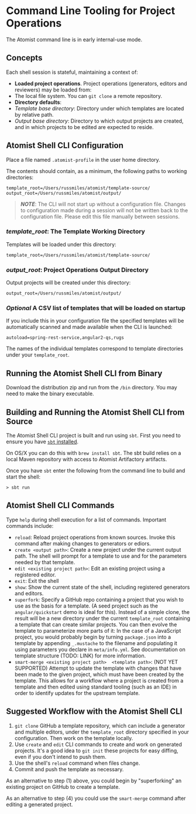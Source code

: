 # Command Line Tooling for Project Operations

The Atomist command line is in early internal-use mode.

## Concepts

Each shell session is stateful, maintaining a context of:

* **Loaded project operations**. Project operations (generators, editors and reviewers) may be loaded from:
 * The local file system. You can `git clone` a remote repository.
* **Directory defaults**: 
 * *Template base directory*: Directory under which templates are located by relative path.
 * *Output base directory*: Directory to which output projects are created, and in which projects to be edited are expected to reside.

## Atomist Shell CLI Configuration

Place a file named `.atomist-profile` in the user home directory.

The contents should contain, as a minimum, the following paths to working directories:

```
template_root=/Users/russmiles/atomist/template-source/
output_root=/Users/russmiles/atomist/output/
```

> ***NOTE***: The CLI will not start up without a configuration file. Changes to configuration made during a session will not be written back to the configuration file. Please edit this file manually between sessions.

### *template_root*: The Template Working Directory

Templates will be loaded under this directory:

```
template_root=/Users/russmiles/atomist/template-source/
```

### *output_root*: Project Operations Output Directory

Output projects will be created under this directory:

```
output_root=/Users/russmiles/atomist/output/
```

### *Optional* A CSV list of templates that will be loaded on startup

If you include this in your configuration file the specified templates will be automatically scanned and made available when the CLI is launched:

```
autoload=spring-rest-service,angular2-qs,rugs
```

The names of the individual templates correspond to template directories under your `template_root`.

## Running the Atomist Shell CLI from Binary

Download the distribution zip and run from the `/bin` directory. You may need to make the binary executable.

## Building and Running the Atomist Shell CLI from Source

The Atomist Shell CLI project is built and run using `sbt`. First you need to ensure you have [`sbt` installed](http://www.scala-sbt.org/0.13/docs/Setup.html).

On OS/X you can do this with `brew install sbt`. The sbt build relies on a local Maven repository with access to Atomist Artifactory artifacts.

Once you have `sbt` enter the following from the command line to build and start the shell:

```
> sbt run
```

## Atomist Shell CLI Commands

 Type `help` during shell execution for a list of commands. Important commands include:
 
 * `reload`: Reload project operations from known sources. Invoke this command after making changes to generators or ediors.
 * `create <output path>`: Create a new project under the current output path. The shell will prompt for a template to use and for the parameters needed by that template.
 * `edit <existing project path>`: Edit an existing project using a registered editor.
 * `exit`: Exit the shell
 * `show`: Show the current state of the shell, including registered generators and editors.
 * `superfork`: Specify a GitHub repo containing a project that you wish to use as the basis for a template. (A seed project such as the `angular/quickstart` demo is ideal for this). Instead of a simple clone, the result will be a new directory under the current `template_root` containing a template that can create similar projects. You can then evolve the template to parameterize more parts of it: In the case of a JavaScript project, you would probably begin by turning `package.json` into a template by appending `_.mustache` to the filename and populating it using parameters you declare in `meta/info.yml`. See documentation on template structure (TODO: LINK) for more information.
 * `smart-merge <existing project path>  <template path>`: (NOT YET SUPPORTED) Attempt to update the template with changes that have been made to the given project, which must have been created by the template. This allows for a workflow where a project is created from a template and then edited using standard tooling (such as an IDE) in order to identify updates for the upstream template.
 
## Suggested Workflow with the Atomist Shell CLI

 1. `git clone` GitHub a template repository, which can include a generator and multiple editors, under the `template_root` directory specified in your configuration. Then work on the template locally.
 2. Use `create` and `edit` CLI commands to create and work on generated projects. It's a good idea to `git init` these projects for easy diffing, even if you don't intend to push them.
 3. Use the shell's `reload` command when files change.
 4. Commit and push the template as necessary. 

As an alternative to step (1) above, you could begin by "superforking" an existing project on GitHub to create a template.

As an alternative to step (4) you could use the `smart-merge` command after editing a generated project.